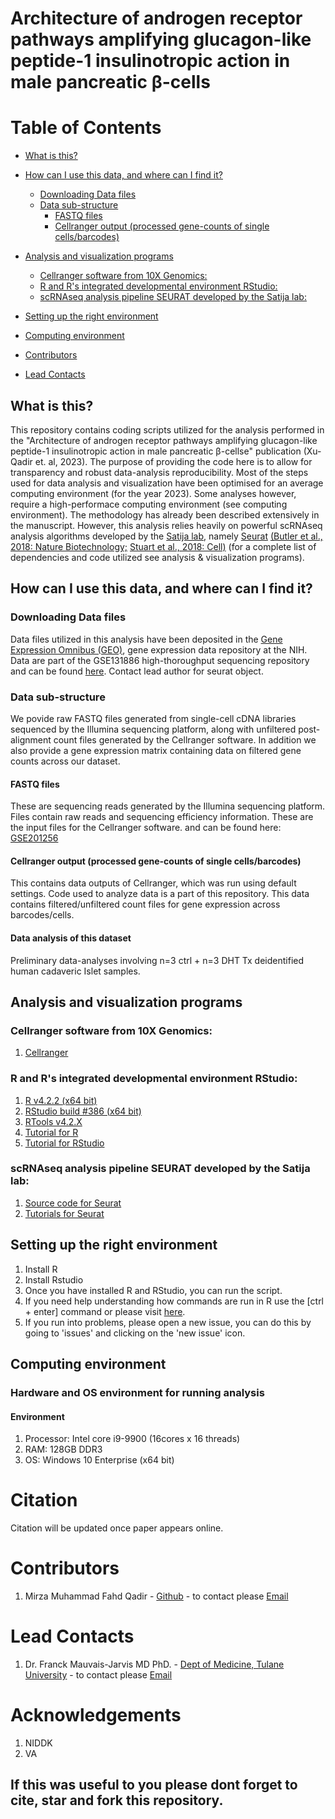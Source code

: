 # Architecture of androgen receptor pathways amplifying glucagon-like peptide-1 insulinotropic action in male pancreatic β-cells

# Table of Contents
- [What is this?](#what-is-this)
- [How can I use this data, and where can I find it?](#how-can-i-use-this-data-and-where-can-i-find-it)
	- [Downloading Data files](#downloading-data-files)
	- [Data sub-structure](#data-sub-structure)
		- [FASTQ files](#fastq-files)
		- [Cellranger output (processed gene-counts of single cells/barcodes)](#cellranger-output-processed-gene-counts-of-single-cellsbarcodes)
- [Analysis and visualization programs](#analysis-and-visualization-programs)
	- [Cellranger software from 10X Genomics:](#cellranger-software-from-10x-genomics)
	- [R and R's integrated developmental environment RStudio:](#r-and-rs-integrated-developmental-environment-rstudio)
	- [scRNAseq analysis pipeline SEURAT developed by the Satija lab:](#scrnaseq-analysis-pipeline-seurat-developed-by-the-satija-lab)
	
- [Setting up the right environment](#setting-up-the-right-environment)
- [Computing environment](#computing-environment)
- [Contributors](#contributors)
- [Lead Contacts](#lead-contacts)


## What is this?
This repository contains coding scripts utilized for the analysis performed in the "Architecture of androgen receptor pathways amplifying glucagon-like peptide-1 insulinotropic action in male pancreatic β-cellse" publication (Xu-Qadir et. al, 2023). The purpose of providing the code here is to allow for transparency and robust data-analysis reproducibility. Most of the steps used for data analysis and visualization have been optimised for an average computing environment (for the year 2023). Some analyses however, require a high-performace computing environment (see computing environment). The methodology has already been described extensively in the manuscript. However, this analysis relies heavily on powerful scRNAseq analysis algorithms developed by the [Satija lab](https://satijalab.org/), namely [Seurat](https://satijalab.org/seurat/) [(Butler et al., 2018: Nature Biotechnology;](https://www.nature.com/articles/nbt.4096) [Stuart et al., 2018: Cell)](https://www.sciencedirect.com/science/article/pii/S0092867419305598?via%3Dihub) (for a complete list of dependencies and code utilized see analysis & visualization programs).

## How can I use this data, and where can I find it?
### Downloading Data files
Data files utilized in this analysis have been deposited in the [Gene Expression Omnibus (GEO)](https://www.ncbi.nlm.nih.gov/geo/), gene expression data repository at the NIH. Data are part of the GSE131886 high-thoroughput sequencing repository and can be found [here](https://www.ncbi.nlm.nih.gov/geo/query/acc.cgi?acc=GSE201256). Contact lead author for seurat object.

### Data sub-structure
We povide raw FASTQ files generated from single-cell cDNA libraries sequenced by the Illumina sequencing platform, along with unfiltered post-alignment count files generated by the Cellranger software. In addition we also provide a gene expression matrix containing data on filtered gene counts across our dataset.

#### FASTQ files
These are sequencing reads generated by the Illumina sequencing platform. Files contain raw reads and sequencing efficiency information.
These are the input files for the Cellranger software. and can be found here: [GSE201256](https://www.ncbi.nlm.nih.gov/geo/query/acc.cgi?acc=GSE201256)

#### Cellranger output (processed gene-counts of single cells/barcodes)
This contains data outputs of Cellranger, which was run using default settings. Code used to analyze data is a part of this repository. This data contains filtered/unfiltered count files for gene expression across barcodes/cells. 

#### Data analysis of this dataset
Preliminary data-analyses involving n=3 ctrl + n=3 DHT Tx deidentified human cadaveric Islet samples.

## Analysis and visualization programs
### Cellranger software from 10X Genomics:
1. [Cellranger](https://support.10xgenomics.com/single-cell-gene-expression/software/pipelines/latest/installation)

### R and R's integrated developmental environment RStudio:
1. [R v4.2.2 (x64 bit)](https://cran.r-project.org/bin/windows/base/old/)
2. [RStudio build #386 (x64 bit)](https://www.rstudio.com/products/rstudio/download/)
3. [RTools v4.2.X](https://cran.r-project.org/bin/windows/Rtools/index.html)
4. [Tutorial for R](https://cran.r-project.org/doc/manuals/r-release/R-intro.html)
5. [Tutorial for RStudio](https://resources.rstudio.com/) 

### scRNAseq analysis pipeline SEURAT developed by the Satija lab:
1. [Source code for Seurat](https://cran.r-project.org/web/packages/Seurat/index.html)
2. [Tutorials for Seurat](https://satijalab.org/seurat/)


## Setting up the right environment
1. Install R
2. Install Rstudio
3. Once you have installed R and RStudio, you can run the script.
4. If you need help understanding how commands are run in R  use the [ctrl + enter] command or please visit [here](https://support.rstudio.com/hc/en-us/articles/200484448-Editing-and-Executing-Code).
6. If you run into problems, please open a new issue, you can do this by going to 'issues' and clicking on the 'new issue' icon.

## Computing environment
### Hardware and OS environment for running analysis
#### Environment
1. Processor: Intel core i9-9900 (16cores x 16 threads)
2. RAM: 128GB DDR3
3. OS: Windows 10 Enterprise (x64 bit)


# Citation
Citation will be updated once paper appears online.

# Contributors
1. Mirza Muhammad Fahd Qadir - [Github](https://github.com/Dragonmasterx87) - to contact please [Email](mailto:fahd.qadir@med.miami.edu)

# Lead Contacts
1. Dr. Franck Mauvais-Jarvis MD PhD. - [Dept of Medicine, Tulane University](https://medicine.tulane.edu/departments/medicine-endocrinology-metabolism-diabetes-research-tulane-center-aging-tips-mentor) - to contact please [Email](mailto:fmauvais@tulane.edu)

# Acknowledgements
1. NIDDK
2. VA

## If this was useful to you please dont forget to cite, star and fork this repository.
